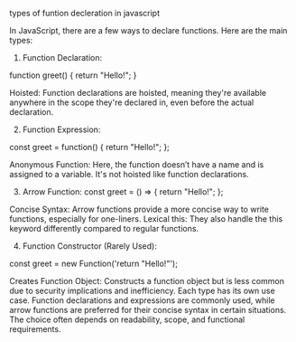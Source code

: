 types of funtion decleration in javascript

In JavaScript, there are a few ways to declare functions. Here are the main types:

1. Function Declaration:

 function greet() {
    return "Hello!";
} 

Hoisted: Function declarations are hoisted, meaning they're available anywhere in the scope they're declared in, even before the actual declaration.

2. Function Expression:

 const greet = function() {
    return "Hello!";
};

Anonymous Function: Here, the function doesn’t have a name and is assigned to a variable. It's not hoisted like function declarations.

3. Arrow Function:
const greet = () => { 
    return "Hello!";
};

Concise Syntax: Arrow functions provide a more concise way to write functions, especially for one-liners.
Lexical this: They also handle the this keyword differently compared to regular functions.

4. Function Constructor (Rarely Used):

const greet = new Function('return "Hello!"'); 

Creates Function Object: Constructs a function object but is less common due to security implications and inefficiency.
Each type has its own use case. Function declarations and expressions are commonly used, while arrow functions are preferred for their concise syntax in certain situations. The choice often depends on readability, scope, and functional requirements.